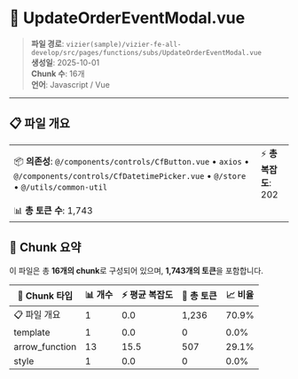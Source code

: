 # 📄 UpdateOrderEventModal.vue

> **파일 경로**: `vizier(sample)/vizier-fe-all-develop/src/pages/functions/subs/UpdateOrderEventModal.vue`  
> **생성일**: 2025-10-01  
> **Chunk 수**: 16개  
> **언어**: Javascript / Vue
---





## 📋 파일 개요

| | |
|--|--|
| 📦 **의존성**: `@/components/controls/CfButton.vue` • `axios` • `@/components/controls/CfDatetimePicker.vue` • `@/store` • `@/utils/common-util` | ⚡ **총 복잡도**: 202 |
| 📊 **총 토큰 수**: 1,743 |  |






## 🧩 Chunk 요약

이 파일은 총 **16개의 chunk**로 구성되어 있으며, **1,743개의 토큰**을 포함합니다.

| 🧩 Chunk 타입 | 📊 개수 | ⚡ 평균 복잡도 | 📝 총 토큰 | 📈 비율 |
|---------------|--------|-------------|----------|--------|
| 📋 파일 개요 | 1 | 0.0 | 1,236 | 70.9% |
| template | 1 | 0.0 | 0 | 0.0% |
| arrow_function | 13 | 15.5 | 507 | 29.1% |
| style | 1 | 0.0 | 0 | 0.0% |

